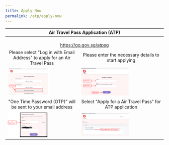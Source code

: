 ```yaml
---
title: Apply Now
permalink: /atp/apply-now
---
```


<!--<table>
  <thead>
    <tr>
      <th style="text-align:center;">Air Travel Pass Application</th>
    </tr>
  </thead>
  <tbody>
    <tr>
      <td style="text-align:center;"><b>Please select "Log in with Email Address" to apply for an Air Travel Pass </b><br/> <a href="https://go.gov.sg/atpsg">https://go.gov.sg/atpsg</a></td>
    </tr>
    <tr>
      <td><a href="https://go.gov.sg/atpsg"><img src="/images/qr-atpsg.png" alt="https://go.gov.sg/atpsg" title="https://go.gov.sg/atpsg" style="width:60%;"></a></td>
    </tr>
  </tbody>
</table>-->


<table>
  <thead>
    <tr>
      <th colspan="2" style="text-align:center;">Air Travel Pass Application (ATP)</th>
    </tr>
  </thead>
  <tbody>
    <tr>
      <td colspan="2" style="text-align:center;"><!--<b>Please select "Log in with Email Address" to apply for an Air Travel Pass </b>--><br/> <a href="https://go.gov.sg/atpsg">https://go.gov.sg/atpsg</a></td>
    </tr>
     <tr>
      <td style="text-align:center;">Please select "Log in with Email Address" to apply for an Air Travel Pass</td>
      <td style="text-align:center;">Please enter the necessary details to start applying</td>
    </tr>
    <tr>
      <td><a href="https://go.gov.sg/atpsg"><img src="/files/ATP_1.PNG" alt="https://go.gov.sg/atpsg" title="https://go.gov.sg/atpsg" style="width:60%;"></a></td>
      <td><a href="https://go.gov.sg/atpsg"><img src="/files/ATP_2.PNG" alt="https://go.gov.sg/atpsg" title="https://go.gov.sg/atpsg" style="width:60%;"></a></td>
    </tr>
     <tr>
      <td style="text-align:center;">"One Time Password (OTP)" will be sent to your email address</td>
      <td style="text-align:center;">Select "Apply for a Air Travel Pass" for ATP application</td>
    </tr>
      <tr>
      <td><a href="https://go.gov.sg/atpsg"><img src="/files/ATP_3.PNG" alt="https://go.gov.sg/atpsg" title="https://go.gov.sg/atpsg" style="width:60%;"></a></td>
      <td><a href="https://go.gov.sg/atpsg"><img src="/files/ATP_4.PNG" alt="https://go.gov.sg/atpsg" title="https://go.gov.sg/atpsg" style="width:60%;"></a></td>
    </tr>
  </tbody>
</table>
